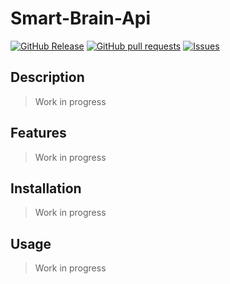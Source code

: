 # Smart-Brain-Api
[![GitHub Release](https://img.shields.io/github/release/zjayers/smart-brain-api.svg?style=flat)](https://github.com/zjayers/smart-brain-api/releases)
[![GitHub pull requests](https://img.shields.io/github/issues-pr/zjayers/smart-brain-api.svg?style=flat)](https://github.com/zjayers/smart-brain-api/pulls)
[![Issues](https://img.shields.io/github/issues-raw/zjayers/smart-brain-api.svg?maxAge=25000)](https://github.com/zjayers/smart-brain-api/issues)

## Description

> Work in progress

## Features

> Work in progress

## Installation

> Work in progress

## Usage

> Work in progress
